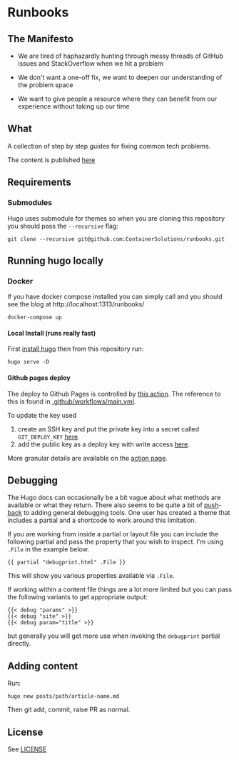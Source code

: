 # Runbooks

## The Manifesto

- We are tired of haphazardly hunting through messy threads of GitHub issues and StackOverflow when we hit a problem

- We don't want a one-off fix, we want to deepen our understanding of the problem space

- We want to give people a resource where they can benefit from our experience without taking up our time

## What

A collection of step by step guides for fixing common tech problems.

The content is published [here](https://containersolutions.github.io/runbooks/)

## Requirements

### Submodules

Hugo uses submodule for themes so when you are cloning this repository you should pass the `--recursive` flag:

```
git clone --recursive git@github.com:ContainerSolutions/runbooks.git
```

## Running hugo locally

### Docker

If you have docker compose installed you can simply call and you should see the blog at http://localhost:1313/runbooks/

```
docker-compose up
```

#### Local Install (runs really fast)

First [install hugo](https://gohugo.io/getting-started/installing/) then from this repository run:

```
hugo serve -D
```

#### Github pages deploy

The deploy to Github Pages is controlled by [this action](https://github.com/containersolutions/gh-actions-hugo-deploy-gh-pages). The reference to this is found in [.github/workflows/main.yml](https://github.com/ContainerSolutions/runbooks/blob/80767a47c4ed2db5176bea6b489df9069c1282ff/.github/workflows/main.yml#L15).

To update the key used
1) create an SSH key and put the private key into a secret called `GIT_DEPLOY_KEY` [here](https://github.com/ContainerSolutions/runbooks/settings/secrets).
2) add the public key as a deploy key with write access [here](https://github.com/ContainerSolutions/runbooks/settings/keys).

More granular details are available on the [action page](https://github.com/containersolutions/gh-actions-hugo-deploy-gh-pages#secrets).

## Debugging

The Hugo docs can occasionally be a bit vague about what methods are available or what they return. There also seems to be quite a bit of [push](https://github.com/gohugoio/hugo/issues/4081#issuecomment-442384273)-[back](https://github.com/gohugoio/hugo/issues/3957#issuecomment-364657015) to adding general debugging tools. One user has created a theme that includes a partial and a shortcode to work around this limitation.

If you are working from inside a partial or layout file you can include the following partial and pass the property that you wish to inspect. I'm using `.File` in the example below.

    {{ partial "debugprint.html" .File }}

This will show you various properties available via `.File`.

If working within a content file things are a lot more limited but you can pass the following variants to get appropriate output:

    {{< debug "params" >}}
    {{< debug "site" >}}
    {{< debug param="title" >}}

but generally you will get more use when invoking the `debugprint` partial directly.

## Adding content

Run:

```
hugo new posts/path/article-name.md
```

Then git add, commit, raise PR as normal.


## License

See [LICENSE](LICENSE)

